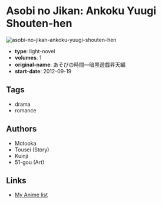 # Asobi no Jikan: Ankoku Yuugi Shouten-hen

![asobi-no-jikan-ankoku-yuugi-shouten-hen](https://cdn.myanimelist.net/images/manga/2/119231.jpg)

-   **type**: light-novel
-   **volumes**: 1
-   **original-name**: あそびの時間―暗黒遊戯昇天編
-   **start-date**: 2012-09-19

## Tags

-   drama
-   romance

## Authors

-   Motooka
-   Tousei (Story)
-   Kuinji
-   51-gou (Art)

## Links

-   [My Anime list](https://myanimelist.net/manga/57515/Asobi_no_Jikan__Ankoku_Yuugi_Shouten-hen)
